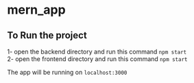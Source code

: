 # mern_app

## To Run the project

1- open the backend directory and run this command `npm start`<br>
2- open the frontend directory and run this command `npm start`

The app will be running on `localhost:3000`

